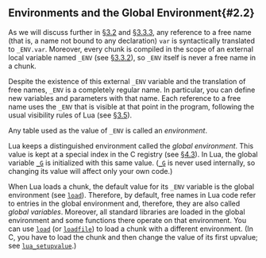 ## Environments and the Global Environment{#2.2}

As we will discuss further in [§3.2](#3.2) and [§3.3.3](#3.3.3), any
reference to a free name (that is, a name not bound to any declaration)
`var` is syntactically translated to `_ENV.var`. Moreover, every chunk
is compiled in the scope of an external local variable named `_ENV` (see
[§3.3.2](#3.3.2)), so `_ENV` itself is never a free name in a chunk.

Despite the existence of this external `_ENV` variable and the
translation of free names, `_ENV` is a completely regular name. In
particular, you can define new variables and parameters with that name.
Each reference to a free name uses the `_ENV` that is visible at that
point in the program, following the usual visibility rules of Lua (see
[§3.5](#3.5)).

Any table used as the value of `_ENV` is called an *environment*.

Lua keeps a distinguished environment called the *global environment*.
This value is kept at a special index in the C registry (see
[§4.3](#4.3)). In Lua, the global variable [`_G`](#pdf-_G) is
initialized with this same value. ([`_G`](#pdf-_G) is never used
internally, so changing its value will affect only your own code.)

When Lua loads a chunk, the default value for its `_ENV` variable is the
global environment (see [`load`](#pdf-load)). Therefore, by default,
free names in Lua code refer to entries in the global environment and,
therefore, they are also called *global variables*. Moreover, all
standard libraries are loaded in the global environment and some
functions there operate on that environment. You can use
[`load`](#pdf-load) (or [`loadfile`](#pdf-loadfile)) to load a chunk
with a different environment. (In C, you have to load the chunk and then
change the value of its first upvalue; see
[`lua_setupvalue`](#lua_setupvalue).)

